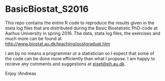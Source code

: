 # BasicBiostat_S2016
This repo contains the entire R code to reproduce the results given in the stata log files that are distributed during the Basic Biostatistic PhD-code at Aarhus University in spring 2016. 
The data, stata log files, the exercises and much more can be found at http://www.biostat.au.dk/teaching/postgraduat.htm

I am by no means a programmer or a statistician so I expect that some of the code can be done more efficiently than what I propose. I am happy to recieve any comments and suggestions at eiset@ph.au.dk.

Enjoy /Andreas
